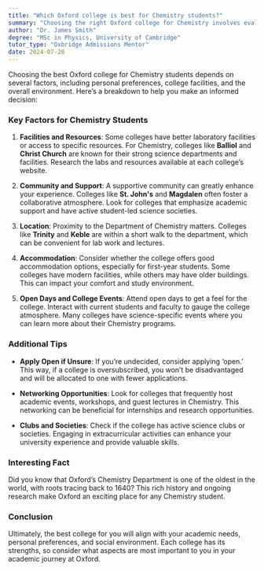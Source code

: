 ```yaml
---
title: "Which Oxford college is best for Chemistry students?"
summary: "Choosing the right Oxford college for Chemistry involves evaluating facilities, support, location, accommodation, and community for the best experience."
author: "Dr. James Smith"
degree: "MSc in Physics, University of Cambridge"
tutor_type: "Oxbridge Admissions Mentor"
date: 2024-07-28
---
```


Choosing the best Oxford college for Chemistry students depends on several factors, including personal preferences, college facilities, and the overall environment. Here’s a breakdown to help you make an informed decision:

### Key Factors for Chemistry Students

1. **Facilities and Resources**: Some colleges have better laboratory facilities or access to specific resources. For Chemistry, colleges like **Balliol** and **Christ Church** are known for their strong science departments and facilities. Research the labs and resources available at each college’s website.

2. **Community and Support**: A supportive community can greatly enhance your experience. Colleges like **St. John's** and **Magdalen** often foster a collaborative atmosphere. Look for colleges that emphasize academic support and have active student-led science societies.

3. **Location**: Proximity to the Department of Chemistry matters. Colleges like **Trinity** and **Keble** are within a short walk to the department, which can be convenient for lab work and lectures.

4. **Accommodation**: Consider whether the college offers good accommodation options, especially for first-year students. Some colleges have modern facilities, while others may have older buildings. This can impact your comfort and study environment.

5. **Open Days and College Events**: Attend open days to get a feel for the college. Interact with current students and faculty to gauge the college atmosphere. Many colleges have science-specific events where you can learn more about their Chemistry programs.

### Additional Tips

- **Apply Open if Unsure**: If you’re undecided, consider applying ‘open.’ This way, if a college is oversubscribed, you won’t be disadvantaged and will be allocated to one with fewer applications.

- **Networking Opportunities**: Look for colleges that frequently host academic events, workshops, and guest lectures in Chemistry. This networking can be beneficial for internships and research opportunities.

- **Clubs and Societies**: Check if the college has active science clubs or societies. Engaging in extracurricular activities can enhance your university experience and provide valuable skills.

### Interesting Fact

Did you know that Oxford’s Chemistry Department is one of the oldest in the world, with roots tracing back to 1640? This rich history and ongoing research make Oxford an exciting place for any Chemistry student.

### Conclusion

Ultimately, the best college for you will align with your academic needs, personal preferences, and social environment. Each college has its strengths, so consider what aspects are most important to you in your academic journey at Oxford.
    